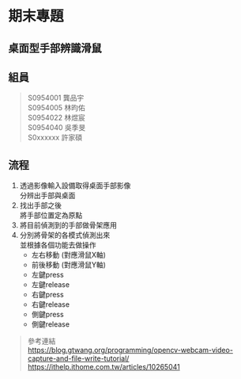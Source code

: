 # 期末專題

## 桌面型手部辨識滑鼠

## 組員

> S0954001 龔品宇 \
S0954005 林昀佑 \
S0954022 林煜宸 \
S0954040 吳季旻 \
S0xxxxxx 許家碩

## 流程

1. 透過影像輸入設備取得桌面手部影像 \
分辨出手部與桌面
2. 找出手部之後 \
將手部位置定為原點
3. 將目前偵測到的手部做骨架應用
4. 分別將骨架的各模式偵測出來 \
並根據各個功能去做操作
    * 左右移動 (對應滑鼠X軸)
    * 前後移動 (對應滑鼠Y軸)
    * 左鍵press
    * 左鍵release
    * 右鍵press
    * 右鍵release
    * 側鍵press
    * 側鍵release

> 參考連結 \
https://blog.gtwang.org/programming/opencv-webcam-video-capture-and-file-write-tutorial/ \
https://ithelp.ithome.com.tw/articles/10265041
